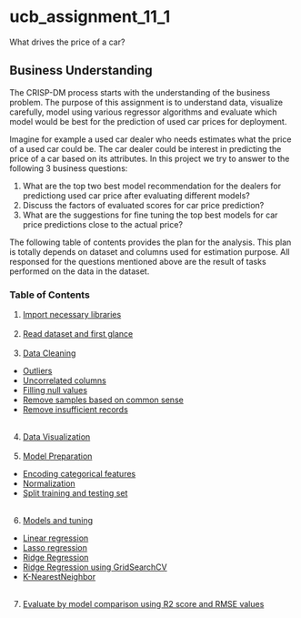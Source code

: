 # ucb_assignment_11_1
What drives the price of a car?

## Business Understanding

The CRISP-DM process starts with the understanding of the business problem. The purpose of this assignment is to understand data, visualize carefully, model using various regressor algorithms and evaluate which model would be best for the prediction of used car prices for deployment.  

Imagine for example a used car dealer who needs estimates what the price of a used car could be. The car dealer could be interest in predicting the price of a car based on its attributes. In this project we try to answer to the following 3 business questions:
1. What are the top two best model recommendation for the dealers for predictiong used car price after evaluating different models? <br>
2. Discuss the factors of evaluated scores for car price prediction? <br>
3. What are the suggestions for fine tuning the top best models for car price predictions close to the actual price? <br>

The following table of contents provides the plan for the analysis.  This plan is totally depends on dataset and columns used for estimation purpose.  All responsed for the questions mentioned above are the result of tasks performed on the data in the dataset.

<a id="head"></a>
### Table of Contents 
1. [Import necessary libraries](#1)<br><br>
2. [Read dataset and first glance](#2)<br><br>
3. [Data Cleaning](#3)
  - [Outliers](#3.1)
  - [Uncorrelated columns](#3.2)
  - [Filling null values](#3.3)
  - [Remove samples based on common sense](#3.4)
  - [Remove insufficient records](#3.5)<br><br>
4. [Data Visualization](#4)<br><br>
5. [Model Preparation](#5)
  - [Encoding categorical features](#5.1)
  - [Normalization](#5.2)
  - [Split training and testing set](#5.3)<br><br>
6. [Models and tuning](#6)
  - [Linear regression](#6.1)
  - [Lasso regression](#6.2)
  - [Ridge Regression](#6.3)
  - [Ridge Regression using GridSearchCV](#6.4)
  - [K-NearestNeighbor](#6.5)<br><br>
7. [Evaluate by model comparison using R2 score and RMSE values](#7)<br><br>
